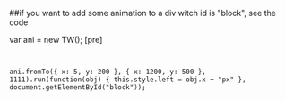 ##if you want to add some animation to a div witch id is "block",
see the code

var ani = new TW();
[pre]<pre><code>		
ani.fromTo({
	x: 5,
	y: 200
}, {
	x: 1200,
	y: 500
}, 1111).run(function(obj) {
	this.style.left = obj.x + "px"
}, document.getElementById("block"));
</code></pre>

